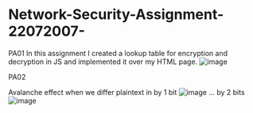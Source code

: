 # Network-Security-Assignment-22072007-

PA01
In this assignment I created a lookup table for encryption and decryption in JS and implemented it over my HTML page. 
![image](https://user-images.githubusercontent.com/63931468/215265352-681f12bc-e85e-4db4-a078-09b2715100cd.png)

PA02

Avalanche effect when we differ plaintext in by 1 bit
![image](https://user-images.githubusercontent.com/63931468/215508154-80c81fc3-084e-48df-9fd0-aac19656a943.png)
... by 2 bits
![image](https://user-images.githubusercontent.com/63931468/215509575-78e448aa-a9ac-496e-8a24-f2fcbdfb0d9f.png)
